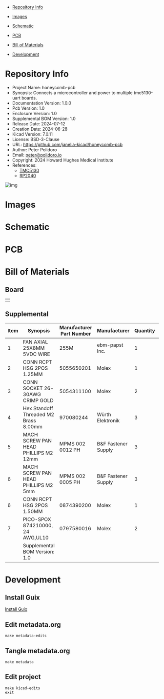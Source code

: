 - [Repository Info](#org5320e88)
- [Images](#orgb6f5aa0)
- [Schematic](#org25409cb)
- [PCB](#org7ecc2d9)
- [Bill of Materials](#org95cf775)
- [Development](#org5caec1f)

    <!-- This file is generated automatically from metadata -->
    <!-- File edits may be overwritten! -->


<a id="org5320e88"></a>

# Repository Info

-   Project Name: honeycomb-pcb
-   Synopsis: Connects a microcontroller and power to multiple tmc5130-uart boards.
-   Documentation Version: 1.0.0
-   Pcb Version: 1.0
-   Enclosure Version: 1.0
-   Supplemental BOM Version: 1.0
-   Release Date: 2024-07-12
-   Creation Date: 2024-06-28
-   Kicad Version: 7.0.11
-   License: BSD-3-Clause
-   URL: <https://github.com/janelia-kicad/honeycomb-pcb>
-   Author: Peter Polidoro
-   Email: peter@polidoro.io
-   Copyright: 2024 Howard Hughes Medical Institute
-   References:
    -   [TMC5130](https://www.analog.com/en/products/tmc5130.html)
    -   [RP2040](https://www.raspberrypi.com/documentation/microcontrollers/rp2040.html)

![img](./documentation/pcb/raytrace.png)


<a id="orgb6f5aa0"></a>

# Images


<a id="org25409cb"></a>

# Schematic


<a id="org7ecc2d9"></a>

# PCB


<a id="org95cf775"></a>

# Bill of Materials


## Board

|    |
|--- |
|  |


## Supplemental

| Item | Synopsis                              | Manufacturer Part Number | Manufacturer        | Quantity | Cost  | Total |
|---- |------------------------------------- |------------------------ |------------------- |-------- |----- |----- |
| 1    | FAN AXIAL 25X8MM 5VDC WIRE            | 255M                     | ebm-papst Inc.      | 1        | 33.47 | 33.47 |
| 2    | CONN RCPT HSG 2POS 1.25MM             | 5055650201               | Molex               | 1        | 0.32  | 0.32  |
| 3    | CONN SOCKET 26-30AWG CRIMP GOLD       | 5054311100               | Molex               | 2        | 0.30  | 0.60  |
| 4    | Hex Standoff Threaded M2 Brass 8.00mm | 970080244                | Würth Elektronik    | 3        | 0.65  | 1.95  |
| 5    | MACH SCREW PAN HEAD PHILLIPS M2 12mm  | MPMS 002 0012 PH         | B&F Fastener Supply | 3        | 0.32  | 0.96  |
| 6    | MACH SCREW PAN HEAD PHILLIPS M2 5mm   | MPMS 002 0005 PH         | B&F Fastener Supply | 3        | 0.17  | 0.51  |
| 6    | CONN RCPT HSG 2POS 1.50MM             | 0874390200               | Molex               | 1        | 0.22  | 0.22  |
| 7    | PICO-SPOX 874210000, 24 AWG,UL10      | 0797580016               | Molex               | 2        | 1.04  | 2.08  |
|      | Supplemental BOM Version: 1.0         |                          |                     |          | Total | 40.11 |


<a id="org5caec1f"></a>

# Development


## Install Guix

[Install Guix](https://guix.gnu.org/manual/en/html_node/Binary-Installation.html)


## Edit metadata.org

    make metadata-edits


## Tangle metadata.org

    make metadata


## Edit project

    make kicad-edits
    exit
